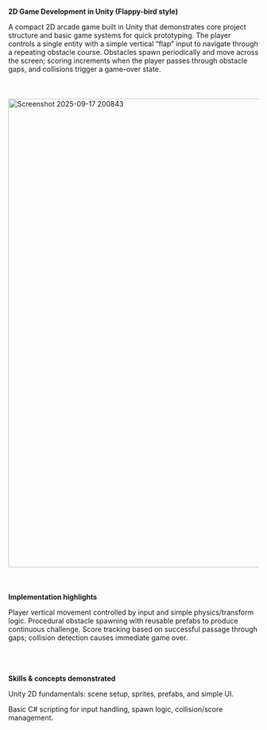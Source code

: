 **2D Game Development in Unity (Flappy-bird style)**

A compact 2D arcade game built in Unity that demonstrates core project structure and basic game systems for quick prototyping. The player controls a single entity with a simple vertical “flap” input to navigate through a repeating obstacle course. Obstacles spawn periodically and move across the screen; scoring increments when the player passes through obstacle gaps, and collisions trigger a game-over state.
<br><br>
<br><br>
<img width="1908" height="943" alt="Screenshot 2025-09-17 200843" src="https://github.com/user-attachments/assets/ca88274a-63cd-477e-8c01-a57f76ccb8ed" />
<br><br>
<br><br>
**Implementation highlights**

Player vertical movement controlled by input and simple physics/transform logic.
Procedural obstacle spawning with reusable prefabs to produce continuous challenge.
Score tracking based on successful passage through gaps; collision detection causes immediate game over.
<br><br>
<br><br>  

**Skills & concepts demonstrated**

Unity 2D fundamentals: scene setup, sprites, prefabs, and simple UI.

Basic C# scripting for input handling, spawn logic, collision/score management.



